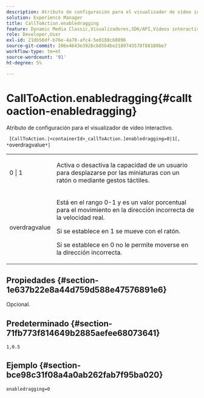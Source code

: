 ```yaml
---
description: Atributo de configuración para el visualizador de vídeo interactivo.
solution: Experience Manager
title: CallToAction.enabledragging
feature: Dynamic Media Classic,Visualizadores,SDK/API,Vídeos interactivos
role: Developer,User
exl-id: 21db58df-b76e-4a78-afc4-5e0188cb8896
source-git-commit: 206e4643e3926cb85b4be2189743578f88180be7
workflow-type: tm+mt
source-wordcount: '91'
ht-degree: 5%

---
```


# CallToAction.enabledragging{#calltoaction-enabledragging}

Atributo de configuración para el visualizador de vídeo interactivo.

` [CallToAction.|<containerId>_callToAction.]enabledragging=0|1[, *`overdragvalue`*]`

<table id="table_441553CD34C94A58A9D7CBF772DEDDB6"> 
 <tbody> 
  <tr> 
   <td colname="col1"> <p> <span class="codeph"> 0 | 1 </span> </p> </td> 
   <td colname="col2"> <p> Activa o desactiva la capacidad de un usuario para desplazarse por las miniaturas con un ratón o mediante gestos táctiles. </p> </td> 
  </tr> 
  <tr> 
   <td colname="col1"> <p> <span class="codeph"> <span class="varname"> overdragvalue  </span> </span> </p> </td> 
   <td colname="col2"> <p> Está en el rango <span class="codeph"> 0-1 </span> y es un valor porcentual para el movimiento en la dirección incorrecta de la velocidad real. </p> <p>Si se establece en <span class="codeph"> 1 </span> se mueve con el ratón. </p> <p>Si se establece en <span class="codeph"> 0 </span> no le permite moverse en la dirección incorrecta. </p> </td> 
  </tr> 
 </tbody> 
</table>

## Propiedades {#section-1e637b22e8a44d759d588e47576891e6}

Opcional.

## Predeterminado {#section-71fb773f814649b2885aefee68073641}

`1,0.5`

## Ejemplo {#section-bce98c31f08a4a0ab262fab7f95ba020}

```
enabledragging=0
```
